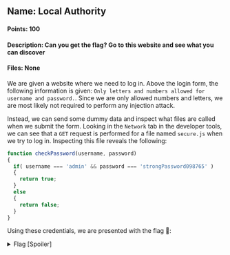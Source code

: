## Name: Local Authority
#### Points: 100
#### Description: Can you get the flag? Go to this website and see what you can discover 
#### Files: None

We are given a website where we need to log in. Above the login form, the following information is given: `Only letters and numbers allowed for username and password.`.
Since we are only allowed numbers and letters, we are most likely not required to perform any injection attack. 

Instead, we can send some dummy data and inspect what files are called when we submit the form.
Looking in the `Network` tab in the developer tools, we can see that a `GET` request is performed for a file named `secure.js` when we try to log in. 
Inspecting this file reveals the following:

```javascript
function checkPassword(username, password)
{
  if( username === 'admin' && password === 'strongPassword098765' )
  {
    return true;
  }
  else
  {
    return false;
  }
}

```

Using these credentials, we are presented with the flag 🚩:

<details>
  <summary>Flag [Spoiler]</summary>
  
  ```
  
  picoCTF{j5_15_7r4n5p4r3n7_6309e949} 
  
  ```
  
</details>


